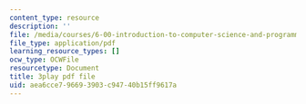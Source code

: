 ```yaml
---
content_type: resource
description: ''
file: /media/courses/6-00-introduction-to-computer-science-and-programming-fall-2008/aea6cce796693903c94740b15ff9617a_raTzkzML31w.pdf
file_type: application/pdf
learning_resource_types: []
ocw_type: OCWFile
resourcetype: Document
title: 3play pdf file
uid: aea6cce7-9669-3903-c947-40b15ff9617a
---
```

